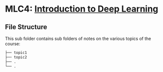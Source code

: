 # MLC4: [Introduction to Deep Learning](http://introtodeeplearning.com/)

## File Structure

This sub folder contains sub folders of notes on the various topics of the course:

```bash
├── topic1
├── topic2
├── .
└── .
```
